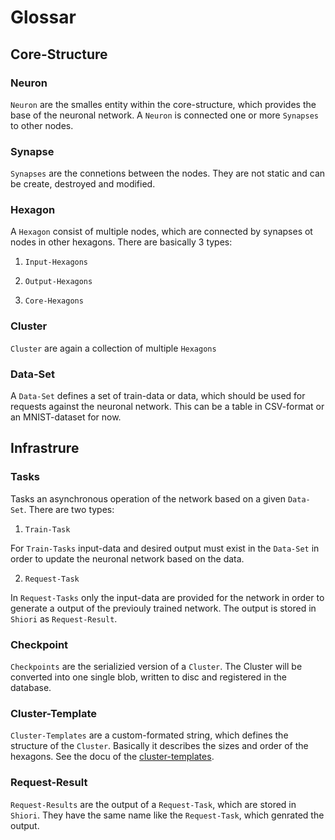 # Glossar

## Core-Structure

### **Neuron**

`Neuron` are the smalles entity within the core-structure, which provides the base of the neuronal network. A `Neuron` is connected one or more `Synapses` to other nodes. 

### **Synapse**

`Synapses` are the connetions between the nodes. They are not static and can be create, destroyed and modified.

### **Hexagon**

A `Hexagon` consist of multiple nodes, which are connected by synapses ot nodes in other hexagons. There are basically 3 types:

1. `Input-Hexagons`

2. `Output-Hexagons`

3. `Core-Hexagons`

### **Cluster**

`Cluster` are again a collection of multiple `Hexagons`

### **Data-Set**

A `Data-Set` defines a set of train-data or data, which should be used for requests against the neuronal network. This can be a table in CSV-format or an MNIST-dataset for now.

## Infrastrure

### Tasks

Tasks an asynchronous operation of the network based on a given `Data-Set`. There are two types:

1. `Train-Task`

For `Train-Tasks` input-data and desired output must exist in the `Data-Set` in order to update the neuronal network based on the data.

2. `Request-Task`

In `Request-Tasks` only the input-data are provided for the network in order to generate a output of the previouly trained network. The output is stored in `Shiori` as `Request-Result`.

### **Checkpoint**

`Checkpoints` are the serializied version of a `Cluster`. The Cluster will be converted into one single blob, written to disc and registered in the database.

### **Cluster-Template**

`Cluster-Templates` are a custom-formated string, which defines the structure of the `Cluster`. Basically it describes the sizes and order of the hexagons. See the docu of the [cluster-templates](/frontend/cluster_templates/cluster_template).

### **Request-Result**

`Request-Results` are the output of a `Request-Task`, which are stored in `Shiori`. They have the same name like the `Request-Task`, which genrated the output.
